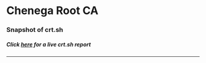 # Chenega Root CA
### Snapshot of crt.sh
##### Click [here](https://crt.sh/?q=69023C565C4747F136E8AF1FA67055B7486532B69EEE226AFEDB9155126B17B4) for a live crt.sh report

---
